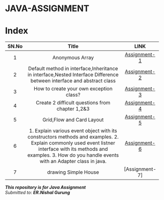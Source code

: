 # JAVA-ASSIGNMENT

# Index

SN.No | Title | LINK
:------:|:---------------:|:---:
1 | Anonymous Array | [Assignment-1](JAVA-ASSIGNMENT/Assignment-1/defaultInterface/README.md)
2 | Default method in interface,Inheritance in interface,Nested Interface Difference between interface and abstract class | [Assignment-2](JAVA-ASSIGNMENT/Assignment-2/README.md)
3 |How to create your own exception class? |[Assignment-3](JAVA-ASSIGNMENT/Assignment-3/README.md)
4 |Create 2 difficult questions from chapter 1,2&3 | [Assignment-4](JAVA-ASSIGNMENT/Assignment-4/README.md)
5|Grid,Flow and Card Layout  | [Assignment-5](JAVA-ASSIGNMENT/ASSIGNMENT-5)
6 | 1. Explain various event object with its constructors methods and examples. 2. Explain commonly used event listner interface with its methods and examples. 3. How do you handle events with an Adapter class in java. |[Assignment-6](JAVA-ASSIGNMENT/ASSIGNMENT-6/README.md)
7 | drawing Simple House  | [Assignment-7] 

***This repository is for Java Assignment***\
*Submitted to*: ***ER.Nishal Gurung***
